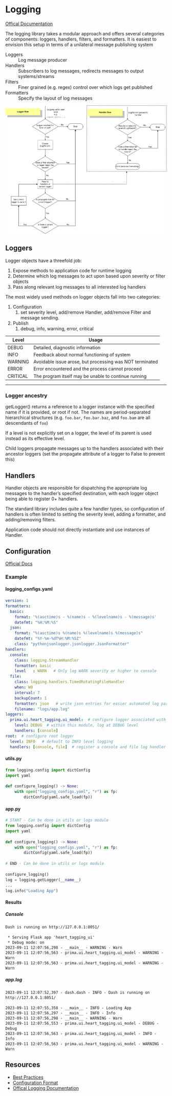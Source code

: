# Logging
[Offical Documentation](https://docs.python.org/3/howto/logging.html)

The logging library takes a modular approach and offers several categories of components: loggers, handlers, filters, and formatters.  It is easiest to envision this setup in terms of a unilateral message publishing system

<dl>
  <dt>Loggers</dt>
  <dd>Log message producer</dd>
  <dt>Handlers</dt>
  <dd>Subscribers to log messages, redirects messages to output systems/streams</dd>
  <dt>Filters</dt>
  <dd>Finer grained (e.g. regex) control over which logs get published</dd>
  <dt>Formatters</dt>
  <dd>Specify the layout of log messages</dd>
</dl>

![Logging Flow chart](images/logging_flow.png)

## Loggers
Logger objects have a threefold job:
1. Expose methods to application code for runtime logging
2. Determine which log messages to act upon based upon severity or filter objects
3. Pass along relevant log messages to all interested log handlers

The most widely used methods on logger objects fall into two categories:
1. Configuration
   1. set severity level, add/remove Handler, add/remove Filter and message sending.
2. Publish
   1. debug, info, warning, error, critical

| Level    | Usage                                                    |
| -------- | -------------------------------------------------------- |
| DEBUG    | Detailed, diagnostic information                         |
| INFO     | Feedback about normal functioning of system              |
| WARNING  | Avoidable issue arose, but processing was NOT terminated |
| ERROR    | Error encountered and the process cannot proceed         |
| CRITICAL | The program itself may be unable to continue running     |
---
### Logger ancestry
getLogger() returns a reference to a logger instance with the specified name if it is provided, or root if not. The names are period-separated hierarchical structures (e.g. `foo.bar`, `foo.bar.baz`, and `foo.bam` are all descendants of `foo`)

If a level is not explicitly set on a logger, the level of its parent is used instead as its effective level.

Child loggers propagate messages up to the handlers associated with their ancestor loggers (set the propagate attribute of a logger to False to prevent this)

## Handlers
Handler objects are responsible for dispatching the appropriate log messages to the handler’s specified destination, with each logger object being able to register 0+ handlers.

The standard library includes quite a few handler types, so configuration of handlers is often limited to setting the severity level, adding a formatter, and adding/removing filters.

Application code should not directly instantiate and use instances of Handler.

## Configuration
[Official Docs](https://docs.python.org/3/library/logging.config.html#module-logging.config)

### Example
#### logging_configs.yaml
```yaml
version: 1
formatters:
  basic:
    format: '%(asctime)s - %(name)s - %(levelname)s - %(message)s'
    datefmt: "%H:%M:%S"
  json: 
    format: "%(asctime)s %(name)s %(levelname)s %(message)s"
    datefmt: "%Y-%m-%dT%H:%M:%SZ"
    class: "pythonjsonlogger.jsonlogger.JsonFormatter"
handlers:
  console:
    class: logging.StreamHandler
    formatter: basic
    level   : WARN   # Only log WARN severity or higher to console
  file:
    class: logging.handlers.TimedRotatingFileHandler
    when: W0
    interval: 7
    backupCount: 1
    formatter: json   # write json entries for easier automated log parsing tool consumption
    filename: "logs/app.log"
loggers:
  prima.ui.heart_tagging.ui_model:  # configure logger associated with a module
    level: DEBUG  # within this module, log at DEBUG level
    handlers: [console]
root:  # configure root logger
  level: INFO   # default to INFO level logging
  handlers: [console, file]  # register a console and file log handler
```
#### utils.py
```python
from logging.config import dictConfig
import yaml

def configure_logging() -> None:
    with open("logging_configs.yaml", "r") as fp:
        dictConfig(yaml.safe_load(fp))
```
#### app.py
```python
# START - Can be done in utils or logs module
from logging.config import dictConfig
import yaml

def configure_logging() -> None:
    with open("logging_configs.yaml", "r") as fp:
        dictConfig(yaml.safe_load(fp))

# END - Can be done in utils or logs module

configure_logging()
log = logging.getLogger(__name__)
...
log.info("Loading App")
```

#### Results
##### Console
```
Dash is running on http://127.0.0.1:8051/

 * Serving Flask app 'heart_tagging_ui'
 * Debug mode: on
2023-09-11 12:07:56,298 - __main__ - WARNING - Warn
2023-09-11 12:07:56,563 - prima.ui.heart_tagging.ui_model - WARNING - Warn
2023-09-11 12:07:56,563 - prima.ui.heart_tagging.ui_model - WARNING - Warn
```

##### app.log
```
2023-09-11 12:07:52,397 - dash.dash - INFO - Dash is running on http://127.0.0.1:8051/

2023-09-11 12:07:55,358 - __main__ - INFO - Loading App
2023-09-11 12:07:56,297 - __main__ - INFO - Info
2023-09-11 12:07:56,298 - __main__ - WARNING - Warn
2023-09-11 12:07:56,553 - prima.ui.heart_tagging.ui_model - DEBUG - Debug
2023-09-11 12:07:56,563 - prima.ui.heart_tagging.ui_model - INFO - Info
2023-09-11 12:07:56,563 - prima.ui.heart_tagging.ui_model - WARNING - Warn
```

## Resources
- [Best Practices](https://betterstack.com/community/guides/logging/python/python-logging-best-practices/)
- [Configuration Format](https://docs.python.org/3/library/logging.config.html#module-logging.config)
- [Offical Logging Documentation](https://docs.python.org/3/howto/logging.html)